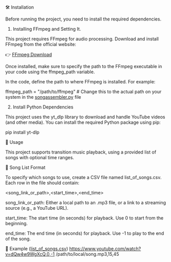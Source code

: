 🛠️ Installation

Before running the project, you need to install the required dependencies.

1. Installing FFmpeg and Setting It.

This project requires FFmpeg for audio processing. Download and install FFmpeg from the official website:

👉 [FFmpeg Download](https://ffmpeg.org/download.html)

Once installed, make sure to specify the path to the FFmpeg executable in your code using the ffmpeg_path variable.

In the code, define the path to where FFmpeg is installed. For example:

ffmpeg_path = "/path/to/ffmpeg"  # Change this to the actual path on your system in the [songassembler.py](https://github.com/Prashil1/Track-Assembler/blob/main/songassembler.py) file


2. Install Python Dependencies

This project uses the yt_dlp library to download and handle YouTube videos (and other media). You can install the required Python package using pip:

pip install yt-dlp





📖 Usage

This project supports transition music playback, using a provided list of songs with optional time ranges.



🎵 Song List Format

To specify which songs to use, create a CSV file named list_of_songs.csv. Each row in the file should contain:

<song_link_or_path>,<start_time>,<end_time>


song_link_or_path: Either a local path to an .mp3 file, or a link to a streaming source (e.g., a YouTube URL).

start_time: The start time (in seconds) for playback. Use 0 to start from the beginning.

end_time: The end time (in seconds) for playback. Use -1 to play to the end of the song.

📂 Example ([list_of_songs.csv](https://github.com/Prashil1/Track-Assembler/blob/main/list_of_songs.csv))
https://www.youtube.com/watch?v=dQw4w9WgXcQ,0,-1
/path/to/local/song.mp3,15,45